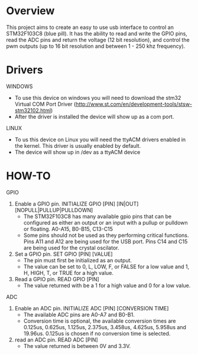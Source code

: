 # Overview

This project aims to create an easy to use usb interface to control an STM32F103C8 (blue pill). It has the ability to read and write the GPIO pins, read the ADC pins and return the voltage (12 bit resolution), and control the pwm outputs (up to 16 bit resolution and between 1 - 250 khz frequency).

# Drivers

WINDOWS
  * To use this device on windows you will need to download the stm32 Virtual COM Port Driver (http://www.st.com/en/development-tools/stsw-stm32102.html)
  * After the driver is installed the device will show up as a com port.
  
LINUX
  * To us this device on Linux you will need the ttyACM drivers enabled in the kernel. This driver is usually enabled by default.
  * The device will show up in /dev as a ttyACM device
  
# HOW-TO

GPIO
  1. Enable a GPIO pin. INITIALIZE GPIO [PIN] [IN|OUT] [NOPULL|PULLUP|PULLDOWN]
      * The STM32F103C8 has many available gpio pins that can be configured as either an output or an input with a pullup or pulldown or floating. A0-A15, B0-B15, C13-C15
      * Some pins should not be used as they performing critical functions. Pins A11 and A12 are being used for the USB port. Pins C14 and C15 are being used for the crystal oscilator.
  2. Set a GPIO pin. SET GPIO [PIN] [VALUE]
      * The pin must first be initialized as an output.
      * The value can be set to 0, L, LOW, F, or FALSE for a low value and 1, H, HIGH, T, or TRUE for a high value.
  3. Read a GPIO pin. READ GPIO [PIN]
      * The value returned with be a 1 for a high value and 0 for a low value.

ADC
  1. Enable an ADC pin. INITIALIZE ADC [PIN] [CONVERSION TIME]
      * The available ADC pins are A0-A7 and B0-B1.
      * Conversion time is optional, the available conversion times are 0.125us, 0.625us, 1.125us, 2.375us, 3.458us, 4.625us, 5.958us and 19.96us. 0.125us is chosen if no conversion time is selected.
  2. read an ADC pin. READ ADC [PIN]
      * The value returned is between 0V and 3.3V.
